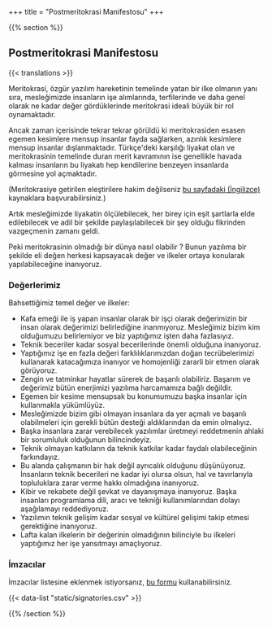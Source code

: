 +++
title = "Postmeritokrasi Manifestosu"
+++

{{% section %}}

## Postmeritokrasi Manifestosu

{{< translations >}}

Meritokrasi, özgür yazılım hareketinin temelinde yatan bir ilke olmanın yanı sıra, mesleğimizde insanların işe alımlarında, terfilerinde ve daha genel olarak ne kadar değer gördüklerinde meritokrasi ideali büyük bir rol oynamaktadır.

Ancak zaman içerisinde tekrar tekrar görüldü ki meritokrasiden esasen egemen kesimlere mensup insanlar fayda sağlarken, azınlık kesimlere mensup insanlar dışlanmaktadır. Türkçe'deki karşılığı liyakat olan ve meritokrasinin temelinde duran merit kavramının ise genellikle havada kalması  insanların bu liyakatı hep kendilerine benzeyen insanlarda görmesine yol açmaktadır.

(Meritokrasiye getirilen eleştirilere hakim değilseniz <a href="/meritocracy/">bu sayfadaki (İngilizce)</a> kaynaklara başvurabilirsiniz.)

Artık mesleğimizde liyakatin ölçülebilecek, her birey için eşit şartlarla elde edilebilecek ve adil bir şekilde paylaşılabilecek bir şey olduğu fikrinden vazgeçmenin zamanı geldi.

Peki meritokrasinin olmadığı bir dünya nasıl olabilir ? Bunun yazılıma bir şekilde eli değen herkesi kapsayacak değer ve ilkeler ortaya konularak yapılabileceğine inanıyoruz.

### Değerlerimiz

Bahsettiğimiz temel değer ve ilkeler:

* Kafa emeği ile iş yapan insanlar olarak bir işçi olarak değerimizin bir insan olarak değerimizi belirlediğine inanmıyoruz. Mesleğimiz bizim kim olduğumuzu belirlemiyor ve biz yaptığımız işten daha fazlasıyız.
* Teknik beceriler kadar sosyal becerilerinde önemli olduğuna inanıyoruz.
* Yaptığımız işe en fazla değeri farklılıklarımızdan doğan tecrübelerimizi kullanarak katacağımıza inanıyor ve homojenliği zararli bir etmen olarak görüyoruz.
* Zengin ve tatminkar hayatlar sürerek de başarılı olabiliriz. Başarım ve değerimiz bütün enerjimizi yazılıma harcamamıza bağlı değildir.
* Egemen bir kesime mensupsak bu konumumuzu başka insanlar için kullanmakla yükümlüyüz.
* Mesleğimizde bizim gibi olmayan insanlara da yer açmalı ve başarılı olabilmeleri için gerekli bütün desteği aldıklarından da emin olmalıyız.
* Başka insanlara zarar verebilecek yazılımlar üretmeyi reddetmenin ahlaki bir sorumluluk olduğunun bilincindeyiz.
* Teknik olmayan katkıların da teknik katkılar kadar faydalı olabileceğinin farkındayız.
* Bu alanda çalışmanın bir hak değil ayrıcalık olduğunu düşünüyoruz. İnsanların teknik becerileri ne kadar iyi olursa olsun, hal ve tavırlarıyla topluluklara zarar verme hakkı olmadığına inanıyoruz.
* Kibir ve rekabete değil şevkat ve dayanışmaya inanıyoruz. Başka insanları programlama dili, aracı ve tekniği kullanımlarından dolayı aşağılamayı reddediyoruz.
* Yazılımın teknik gelişim kadar sosyal ve kültürel gelişimi takip etmesi gerektiğine inanıyoruz.
* Lafta kalan ilkelerin bir değerinin olmadığının bilinciyle bu ilkeleri yaptığımız her işe yansıtmayı amaçlıyoruz.

### İmzacılar

<p class="callout">
  İmzacılar listesine eklenmek istiyorsanız, <a href="https://goo.gl/forms/9JT45K1iuKcBSPFj2">bu formu</a> kullanabilirsiniz.
</p>

{{< data-list "static/signatories.csv" >}}

{{% /section %}}
